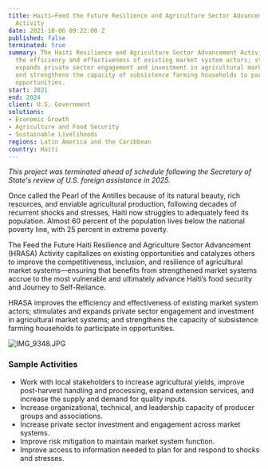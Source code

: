 ```yaml
---
title: Haiti—Feed the Future Resilience and Agriculture Sector Advancement (HRASA)
  Activity
date: 2021-10-06 09:22:00 Z
published: false
terminated: true
summary: The Haiti Resilience and Agriculture Sector Advancement Activity improves
  the efficiency and effectiveness of existing market system actors; stimulates and
  expands private sector engagement and investment in agricultural market systems;
  and strengthens the capacity of subsistence farming households to participate in
  opportunities.
start: 2021
end: 2024
client: U.S. Government
solutions:
- Economic Growth
- Agriculture and Food Security
- Sustainable Livelihoods
regions: Latin America and the Caribbean
country: Haiti
---
```


<aside><em>This project was terminated ahead of schedule following the Secretary of State's review of U.S. foreign assistance in 2025.</em></aside>

Once called the Pearl of the Antilles because of its natural beauty, rich resources, and enviable agricultural production, following decades of recurrent shocks and stresses, Haiti now struggles to adequately feed its population. Almost 60 percent of the population lives below the national poverty line, with 25 percent in extreme poverty.

The Feed the Future Haiti Resilience and Agriculture Sector Advancement (HRASA) Activity capitalizes on existing opportunities and catalyzes others to improve the competitiveness, inclusion, and resilience of agricultural market systems—ensuring that benefits from strengthened market systems accrue to the most vulnerable and ultimately advance Haiti’s food security and Journey to Self-Reliance.

HRASA improves the efficiency and effectiveness of existing market system actors; stimulates and expands private sector engagement and investment in agricultural market systems; and strengthens the capacity of subsistence farming households to participate in opportunities.

![IMG_9348.JPG](/uploads/IMG_9348.JPG)

### Sample Activities

* Work with local stakeholders to increase agricultural yields, improve post-harvest handling and processing, expand extension services, and increase the supply and demand for quality inputs.
* Increase organizational, technical, and leadership capacity of producer groups and associations.
* Increase private sector investment and engagement across market systems.
* Improve risk mitigation to maintain market system function.
* Improve access to information needed to plan for and respond to shocks and stresses.
